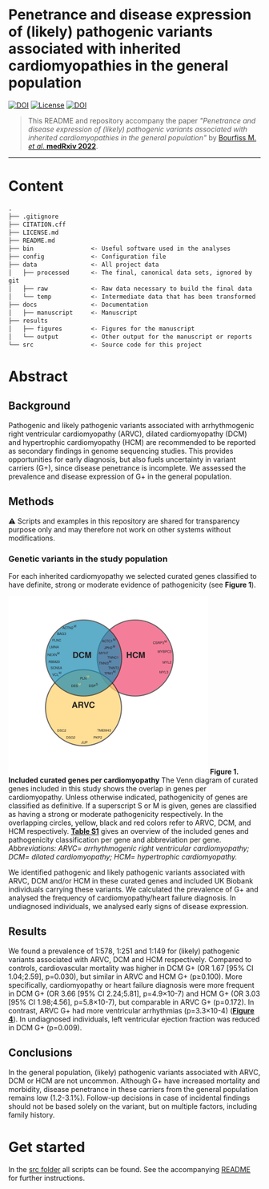 # Penetrance and disease expression of (likely) pathogenic variants associated with inherited cardiomyopathies in the general population

[![DOI](https://img.shields.io/badge/DOI-10.1101%2F2022.01.06.22268837-lightgrey)](https://doi.org/10.1101/2022.01.06.22268837)
[![License](https://img.shields.io/badge/license-CC--BY--SA--4.0-orange)](https://choosealicense.com/licenses/cc-by-sa-4.0)
[![DOI](https://zenodo.org/badge/386120447.svg)](https://zenodo.org/badge/latestdoi/386120447)


> This README and repository accompany the paper _"Penetrance and disease expression of (likely) pathogenic variants associated with inherited cardiomyopathies in the general population"_ by [Bourfiss M. *et al*. **medRxiv 2022**](https://doi.org/10.1101/2022.01.06.22268837).
--------------

# Content
```
.
├── .gitignore
├── CITATION.cff
├── LICENSE.md
├── README.md
├── bin                <- Useful software used in the analyses 
├── config             <- Configuration file
├── data               <- All project data
│   ├── processed      <- The final, canonical data sets, ignored by git
│   ├── raw            <- Raw data necessary to build the final data
│   └── temp           <- Intermediate data that has been transformed
├── docs               <- Documentation 
│   ├── manuscript     <- Manuscript 
├── results
│   ├── figures        <- Figures for the manuscript 
│   └── output         <- Other output for the manuscript or reports
└── src                <- Source code for this project 
```

# Abstract

## Background
Pathogenic and likely pathogenic variants associated with arrhythmogenic right ventricular cardiomyopathy (ARVC), dilated cardiomyopathy (DCM) and hypertrophic cardiomyopathy (HCM) are recommended to be reported as secondary findings in genome sequencing studies. This provides opportunities for early diagnosis, but also fuels uncertainty in variant carriers (G+), since disease penetrance is incomplete. We assessed the prevalence and disease expression of G+ in the general population.

## Methods
:warning: Scripts and examples in this repository are shared for transparency purpose only and may therefore not work on other systems without modifications.
### Genetic variants in the study population
For each inherited cardiomyopathy we selected curated genes classified to have definite, strong or moderate evidence of pathogenicity (see **Figure 1**).

![Included curated genes per cardiomyopathy](results/figures/Figure1.svg)
**Figure 1. Included curated genes per cardiomyopathy**
The Venn diagram of curated genes included in this study shows the overlap in genes per cardiomyopathy. Unless otherwise indicated, pathogenicity of genes are classified as definitive. If a superscript S or M is given, genes are classified as having a strong or moderate pathogenicity respectively. In the overlapping circles, yellow, black and red colors refer to ARVC, DCM, and HCM respectively. **[Table S1](docs/manuscript/Supplementary_Tables.pdf)** gives an overview of the included genes and pathogenicity classification per gene and abbreviation per gene.
*Abbreviations: ARVC= arrhythmogenic right ventricular cardiomyopathy; DCM= dilated cardiomyopathy; HCM= hypertrophic cardiomyopathy.*

We identified pathogenic and likely pathogenic variants associated with ARVC, DCM and/or HCM in these curated genes and included UK Biobank individuals carrying these variants. We calculated the prevalence of G+ and analysed the frequency of cardiomyopathy/heart failure diagnosis. In undiagnosed individuals, we analysed early signs of disease expression. 

## Results

We found a prevalence of 1:578, 1:251 and 1:149 for (likely) pathogenic variants associated with ARVC, DCM and HCM respectively. Compared to controls, cardiovascular mortality was higher in DCM G+ (OR 1.67 [95% CI 1.04;2.59], p=0.030), but similar in ARVC and HCM G+ (p≥0.100). More specifically, cardiomyopathy or heart failure diagnosis were more frequent in DCM G+ (OR 3.66 [95% CI 2.24;5.81], p=4.9×10-7) and HCM G+ (OR 3.03 [95% CI 1.98;4.56], p=5.8×10-7), but comparable in ARVC G+ (p=0.172). In contrast, ARVC G+ had more ventricular arrhythmias (p=3.3×10-4) (**[Figure 4](docs/manuscript/Figures.pdf)**). In undiagnosed individuals, left ventricular ejection fraction was reduced in DCM G+ (p=0.009).

## Conclusions

In the general population, (likely) pathogenic variants associated with ARVC, DCM or HCM are not uncommon. Although G+ have increased mortality and morbidity, disease penetrance in these carriers from the general population remains low (1.2-3.1%). Follow-up decisions in case of incidental findings should not be based solely on the variant, but on multiple factors, including family history.

# Get started

In the [src folder](src) all scripts can be found. See the accompanying [README](src/README.md) for further instructions. 
